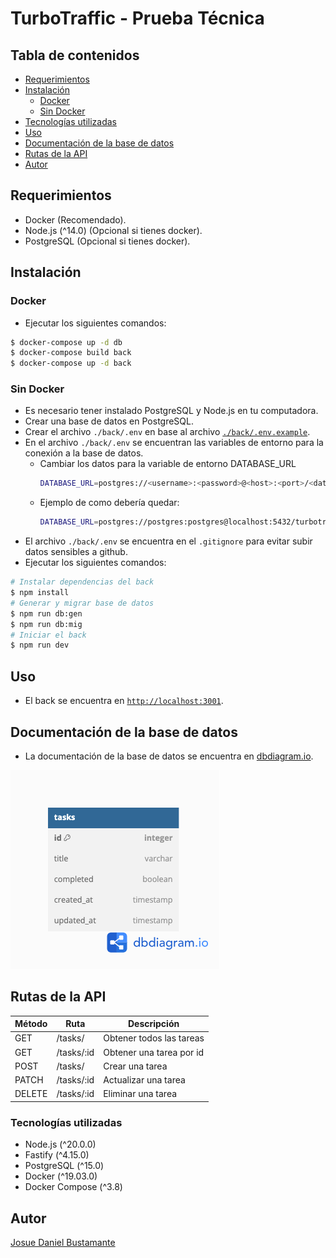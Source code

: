 # TurboTraffic - Prueba Técnica

## Tabla de contenidos
- [Requerimientos](#requerimientos)
- [Instalación](#instalación)
  - [Docker](#docker)
  - [Sin Docker](#sin-docker)
- [Tecnologías utilizadas](#tecnologías-utilizadas)
- [Uso](#uso)
- [Documentación de la base de datos](#documentación-de-la-base-de-datos)
- [Rutas de la API](#rutas-de-la-api)
- [Autor](#autor)

## Requerimientos
- Docker (Recomendado).
- Node.js (^14.0) (Opcional si tienes docker).
- PostgreSQL (Opcional si tienes docker).

## Instalación
### Docker
- Ejecutar los siguientes comandos:
```sh
$ docker-compose up -d db
$ docker-compose build back
$ docker-compose up -d back
```
### Sin Docker
- Es necesario tener instalado PostgreSQL y Node.js en tu computadora.
- Crear una base de datos en PostgreSQL.
- Crear el archivo `./back/.env` en base al archivo [`./back/.env.example`][#2].
- En el archivo `./back/.env` se encuentran las variables de entorno para la conexión a la base de datos.
  - Cambiar los datos para la variable de entorno DATABASE_URL
    ```sh
    DATABASE_URL=postgres://<username>:<password>@<host>:<port>/<database_name>
    ```
  - Ejemplo de como debería quedar:
    ```sh
    DATABASE_URL=postgres://postgres:postgres@localhost:5432/turbotraffic
    ```
- El archivo `./back/.env` se encuentra en el `.gitignore` para evitar subir datos sensibles a github.
- Ejecutar los siguientes comandos:
```sh
# Instalar dependencias del back
$ npm install
# Generar y migrar base de datos
$ npm run db:gen
$ npm run db:mig
# Iniciar el back
$ npm run dev
```

## Uso
- El back se encuentra en [`http://localhost:3001`][#1].

## Documentación de la base de datos
- La documentación de la base de datos se encuentra en [dbdiagram.io][#3].

![Diagrama de la base de datos](../docs/dbdiagram.png "Diagrama de la base de datos")

## Rutas de la API
| Método | Ruta | Descripción |
| ------ | ---- | ----------- |
| GET | /tasks/ | Obtener todos las tareas |
| GET | /tasks/:id | Obtener una tarea por id |
| POST | /tasks/ | Crear una tarea |
| PATCH | /tasks/:id | Actualizar una tarea |
| DELETE | /tasks/:id | Eliminar una tarea |

### Tecnologías utilizadas
- Node.js (^20.0.0)
- Fastify (^4.15.0)
- PostgreSQL (^15.0)
- Docker (^19.03.0)
- Docker Compose (^3.8)

## Autor
[Josue Daniel Bustamante](https://github.com/josuedanielbust)

[#1]: http://localhost:3001
[#2]: ./back/.env.example
[#3]: https://dbdiagram.io/d/64ddbb6e02bd1c4a5eead1e2
[#4]: ../docs/dbdiagram.png
